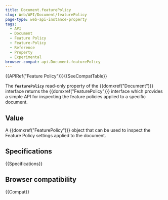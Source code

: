 ```yaml
---
title: Document.featurePolicy
slug: Web/API/Document/featurePolicy
page-type: web-api-instance-property
tags:
  - API
  - Document
  - Feature Policy
  - Feature-Policy
  - Reference
  - Property
  - Experimental
browser-compat: api.Document.featurePolicy
---
```


{{APIRef("Feature Policy")}}{{SeeCompatTable}}

The **`featurePolicy`** read-only property of the {{domxref("Document")}} interface returns the {{domxref("FeaturePolicy")}} interface which provides a simple API for inspecting the feature policies applied to a specific document.

## Value

A {{domxref("FeaturePolicy")}} object that can be used to inspect the Feature Policy settings applied to the document.

## Specifications

{{Specifications}}

## Browser compatibility

{{Compat}}
